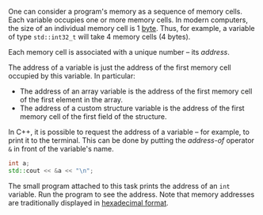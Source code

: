 One can consider a program's memory as a sequence of memory cells.
Each variable occupies one or more memory cells. 
In modern computers, the size of an individual memory cell is 1 [byte](https://en.wikipedia.org/wiki/Byte).
Thus, for example, a variable of type `std::int32_t` will take 4 memory cells (4 bytes). 

Each memory cell is associated with a unique number – its *address*.

The address of a variable is just the address of the first memory cell 
occupied by this variable. In particular:
* The address of an array variable is the address of the first 
  memory cell of the first element in the array.
* The address of a custom structure variable is the address of the first
  memory cell of the first field of the structure.

In C++, it is possible to request the address of a variable – 
for example, to print it to the terminal. 
This can be done by putting the *address-of* operator `&`
in front of the variable's name. 

```c++
int a;
std::cout << &a << "\n";
```

The small program attached to this task prints 
the address of an `int` variable. Run the program to see the address. 
Note that memory addresses are traditionally displayed 
in [hexadecimal format](https://en.wikipedia.org/wiki/Hexadecimal).
